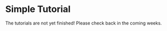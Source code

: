 <!-- # Simple Tutorial
This tutorial is also in video format.
Click __here__ to watch it

## Step 1
Download the sample MIDI file and Blender scene below.

__MIDIFile.mid__

__scene.blend__

## Step 2 -->

# Simple Tutorial

The tutorials are not yet finished! Please check back in the coming weeks.